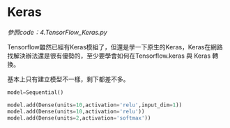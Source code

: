 # Keras


_參照code：4.TensorFlow_Keras.py_


Tensorflow雖然已經有Keras模組了，但還是學一下原生的Keras，Keras在網路找解決辦法還是很有優勢的，至少要學會如何在Tensorflow.keras 與 Keras 轉換。

基本上只有建立模型不一樣，剩下都差不多。
```python
model=Sequential()

model.add(Dense(units=10,activation='relu',input_dim=1))
model.add(Dense(units=10,activation='relu'))
model.add(Dense(units=2,activation='softmax'))

```